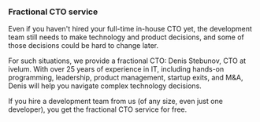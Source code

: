 ### Fractional CTO service

Even if you haven't hired your full-time in-house CTO yet, the development team
still needs to make technology and product decisions, and some of those decisions
could be hard to change later.

For such situations, we provide a fractional CTO: Denis Stebunov, CTO at ivelum.
With over 25 years of experience in IT, including hands-on programming, leadership,
product management, startup exits, and M&A, Denis will help you navigate complex
technology decisions.

If you hire a development team from us (of any size, even just one developer), you
get the fractional CTO service for free.
